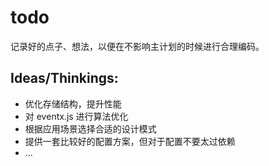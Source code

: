 todo
====
记录好的点子、想法，以便在不影响主计划的时候进行合理编码。

## Ideas/Thinkings: ##
* 优化存储结构，提升性能
* 对 eventx.js 进行算法优化
* 根据应用场景选择合适的设计模式
* 提供一套比较好的配置方案，但对于配置不要太过依赖
* ...
